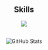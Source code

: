
<h2 align="center">Skills </h2>

<p align="center">
  <a href="https://skillicons.dev">
    <img src="https://skillicons.dev/icons?i=python,vscode,cpp,c,js,typescript,css,html" />
  </a>
</p>

<div align="center">
  <br>
  <img src="https://github-readme-stats-jade-theta.vercel.app/api?username=Cavoq&show_icons=true&theme=dark" alt="GitHub Stats">
</div>


<!---
Dav3o/Dav3o is a ✨ special ✨ repository because its `README.md` (this file) appears on your GitHub profile.
You can click the Preview link to take a look at your changes.
--->
